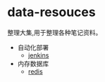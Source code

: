 # data-resouces
整理大集,用于整理各种笔记资料。

- 自动化部署
  - [jenkins](jenkins/jenkins.md)
- 内存数据库
  - [redis](redis/redis.md)

